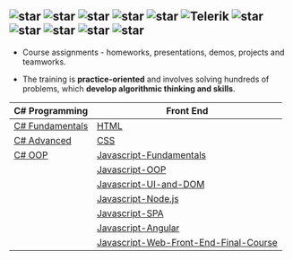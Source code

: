 ## ![star](https://github.com/martinboykov/Telerik_Academy/blob/master/images/star23.jpg)  ![star](https://github.com/martinboykov/Telerik_Academy/blob/master/images/star23.jpg)  ![star](https://github.com/martinboykov/Telerik_Academy/blob/master/images/star23.jpg)  ![star](https://github.com/martinboykov/Telerik_Academy/blob/master/images/star23.jpg)  ![star](https://github.com/martinboykov/Telerik_Academy/blob/master/images/star23.jpg)   ![Telerik](https://github.com/martinboykov/Telerik_Academy/blob/master/images/telerik-academy-logo.jpg)   ![star](https://github.com/martinboykov/Telerik_Academy/blob/master/images/star23.jpg)  ![star](https://github.com/martinboykov/Telerik_Academy/blob/master/images/star23.jpg)  ![star](https://github.com/martinboykov/Telerik_Academy/blob/master/images/star23.jpg)  ![star](https://github.com/martinboykov/Telerik_Academy/blob/master/images/star23.jpg)  ![star](https://github.com/martinboykov/Telerik_Academy/blob/master/images/star23.jpg)

* Course assignments - homeworks, presentations, demos, projects and teamworks.

* The training is **practice-oriented** and involves solving hundreds of problems,
which **develop algorithmic thinking and skills**.

| C# Programming                              | Front End                                                                                                               |
| ------------------------------------------- | ------------------------------------------------------------------------------------------------------------------------|
| [C# Fundamentals](CSharp/CSharp%20Part%201) | [HTML](Front-end/HTML)                                                                                                  |
| [C# Advanced](CSharp/CSharp%20Part%202)     | [CSS](Front-end/CSS)                                                                                                    |
| [C# OOP](CSharp/OOP)                        | [Javascript-Fundamentals](Front-end/Javascript-Fundamentals)                                                            |
|                                             | [Javascript-OOP](Front-end/JavaScript-OOP)                                                                              |
|                                             | [Javascript-UI-and-DOM](Front-end/JavaScript-UI-and-DOM)                                                                |
|                                             | [Javascript-Node.js](Front-end/Javascript-Node.js)                                                                      |
|                                             | [Javascript-SPA](Front-end/Javascript-SPA)                                                                              |
|                                             | [Javascript-Angular](Front-end/Javascript-Angular)                                                                      |
|                                             | [Javascript-Web-Front-End-Final-Course](Front-end/Javascript-Web-Front-End-Final-Course)                                |

